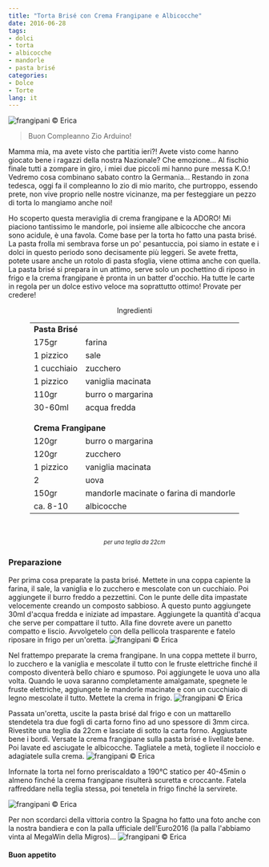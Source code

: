 ```yaml
---
title: "Torta Brisé con Crema Frangipane e Albicocche"
date: 2016-06-28
tags:
- dolci
- torta
- albicocche
- mandorle
- pasta brisé
categories:
- Dolce
- Torte
lang: it
---
```

![](header.jpg "frangipani © Erica")

> Buon Compleanno Zio Arduino!

Mamma mia, ma avete visto che partitia ieri?! Avete visto come hanno giocato bene i ragazzi della nostra Nazionale? Che emozione... Al fischio finale tutti a zompare in giro, i miei due piccoli mi hanno pure messa K.O.! Vedremo cosa combinano sabato contro la Germania... Restando in zona tedesca, oggi fa il compleanno lo zio di mio marito, che purtroppo, essendo prete, non vive proprio nelle nostre vicinanze, ma per festeggiare un pezzo di torta lo mangiamo anche noi!

Ho scoperto questa meraviglia di crema frangipane e la ADORO! Mi piaciono tantissimo le mandorle, poi insieme alle albicocche che ancora sono acidule, è una favola. Come base per la torta ho fatto una pasta brisé. La pasta frolla mi sembrava forse un po' pesantuccia, poi siamo in estate e i dolci in questo periodo sono decisamente più leggeri. Se avete fretta, potete usare anche un rotolo di pasta sfoglia, viene ottima anche con quella. La pasta brisé si prepara in un attimo, serve solo un pochettino di riposo in frigo e la crema frangipane è pronta in un batter d'occhio. Ha tutte le carte in regola per un dolce estivo veloce ma soprattutto ottimo! Provate per credere!

<div id="wrapper" style="text-align: center">
  <div id="yourdiv" style="display: inline-block;">
    <div class="ingredients">
      <div class="ingredients-title">Ingredienti</div>
      <table>
        <tbody>
          <tr>
            <td colspan="2"><b>Pasta Brisé</b></td>
          </tr>
          <tr>
            <td>175gr</td>
            <td>farina</td>
          </tr>
          <tr>
            <td>1 pizzico</td>
            <td>sale</td>
          </tr>
          <tr>
            <td>1 cucchiaio</td>
            <td>zucchero</td>
          </tr>
          <tr>
            <td>1 pizzico</td>
            <td>vaniglia macinata</td>
          </tr>
          <tr>
            <td>110gr</td>
            <td>burro o margarina</td>
          </tr>
          <tr>
            <td>30-60ml</td>
            <td>acqua fredda</td>
          </tr>
          <tr style="height: 15px;"></tr>
          <tr>          
            <td colspan="2"><b>Crema Frangipane</b></td>
          </tr>      
          <tr>
            <td>120gr</td>
            <td>burro o margarina</td>
          </tr>
          <tr>
            <td>120gr</td>
            <td>zucchero</td>
          </tr>
          <tr>
            <td>1 pizzico</td>
            <td>vaniglia macinata</td>
          </tr>
          <tr>
            <td>2</td>
            <td>uova</td>
          </tr>
          <tr>
            <td>150gr</td>
            <td>mandorle macinate o farina di mandorle</td>
          </tr>
          <tr>
            <td>ca. 8-10</td>
            <td>albicocche</td>            
          </tr>
        </tbody>
      </table>
      <br></br>
      <i class="pull-right" style="font-size: 80%;">per una teglia da 22cm</i>
    </div>
  </div>
</div>


<h3>
  <font color="grey">
    <i class="fa-solid fa-gears"></i>
  </font> Preparazione
</h3>

Per prima cosa preparate la pasta brisé. Mettete in una coppa capiente la farina, il sale, la vaniglia e lo zucchero e mescolate con un cucchiaio. Poi aggiungete il burro freddo a pezzettini. Con le punte delle dita impastate velocemente creando un composto sabbioso. A questo punto aggiungete 30ml d'acqua fredda e iniziate ad impastare. Aggiungete la quantità d'acqua che serve per compattare il tutto. Alla fine dovrete avere un panetto compatto e liscio. Avvolgetelo con della pellicola trasparente e fatelo riposare in frigo per un'oretta.
![](brise.jpg "frangipani © Erica")

Nel frattempo preparate la crema frangipane. In una coppa mettete il burro, lo zucchero e la vaniglia e mescolate il tutto con le fruste elettriche finché il composto diventerà bello chiaro e spumoso. Poi aggiungete le uova uno alla volta. Quando le uova saranno completamente amalgamate, spegnete le fruste elettriche, aggiungete le mandorle macinate e con un cucchiaio di legno mescolate il tutto. Mettete la crema in frigo.
![](frangipane.jpg "frangipani © Erica")

Passata un'oretta, uscite la pasta brisé dal frigo e con un mattarello stendetela tra due fogli di carta forno fino ad uno spessore di 3mm circa. Rivestite una teglia da 22cm e lasciate di sotto la carta forno. Aggiustate bene i bordi. Versate la crema frangipane sulla pasta brisé e livellate bene. Poi lavate ed asciugate le albicocche. Tagliatele a metà, togliete il nocciolo e adagiatele sulla crema.
![](teglia.jpg "frangipani © Erica")

Infornate la torta nel forno preriscaldato a 190°C statico per 40-45min o almeno finché la crema frangipane risulterà scuretta e croccante. Fatela raffreddare nella teglia stessa, poi tenetela in frigo finché la servirete.

![](risultato1.jpg "frangipani © Erica")

Per non scordarci della vittoria contro la Spagna ho fatto una foto anche con la nostra bandiera e con la palla ufficiale dell'Euro2016 (la palla l'abbiamo vinta al MegaWin della Migros)...
![](risultato2.jpg "frangipani © Erica")


<h4>Buon appetito
  <font color="red">
    <i class="fa-regular fa-face-smile"></i>
  </font>
</h4>
